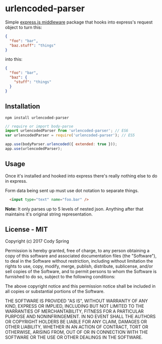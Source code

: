 # urlencoded-parser
Simple [express.js middleware](https://expressjs.com/en/guide/using-middleware.html) package that hooks into express's request object to turn this:
```json
{
  "foo": "bar",
  "baz.stuff": "things"
}
```

into this:
```json
{
  "foo": "bar",
  "baz": {
    "stuff": "things"
  }
}
```

## Installation
```
npm install urlencoded-parser
```

```JavaScript
// require or import body-parse
import urlencodedParser from 'urlencoded-parser'; // ES6
var urlencodedParser = require('urlencoded-parser'); // ES5

app.use(bodyParser.urlencoded({ extended: true }));
app.use(urlencodedParser);
```

## Usage
Once it's installed and hooked into express there's really nothing else to do in express.

Form data being sent up must use dot notation to separate things.
```HTML
  <input type="text" name="foo.bar" />
```

**Note:** It only parses up to 5 levels of nested json. Anything after that maintains it's original string representation.

## License - MIT
Copyright (c) 2017 Cody Spring

Permission is hereby granted, free of charge, to any person obtaining a copy
of this software and associated documentation files (the "Software"), to deal
in the Software without restriction, including without limitation the rights
to use, copy, modify, merge, publish, distribute, sublicense, and/or sell
copies of the Software, and to permit persons to whom the Software is
furnished to do so, subject to the following conditions:

The above copyright notice and this permission notice shall be included in all
copies or substantial portions of the Software.

THE SOFTWARE IS PROVIDED "AS IS", WITHOUT WARRANTY OF ANY KIND, EXPRESS OR
IMPLIED, INCLUDING BUT NOT LIMITED TO THE WARRANTIES OF MERCHANTABILITY,
FITNESS FOR A PARTICULAR PURPOSE AND NONINFRINGEMENT. IN NO EVENT SHALL THE
AUTHORS OR COPYRIGHT HOLDERS BE LIABLE FOR ANY CLAIM, DAMAGES OR OTHER
LIABILITY, WHETHER IN AN ACTION OF CONTRACT, TORT OR OTHERWISE, ARISING FROM,
OUT OF OR IN CONNECTION WITH THE SOFTWARE OR THE USE OR OTHER DEALINGS IN THE
SOFTWARE.

